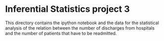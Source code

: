 # Inferential Statistics project 3

This directory contains the ipython notebook and the data for the statistical analysis of the relation between the number of discharges from hospitals and the number of patients that have to be readmitted. 
